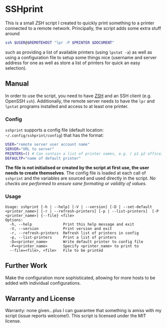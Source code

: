 SSHprint
========

This is a small *ZSH* script I created to quickly print something to a printer
connected to a remote network. Principally, the script adds some extra stuff
around

```sh
ssh $USER@$REMOTEHOST "lpr -P $PRINTER $DOCUMENT"
```

such as providing a list of available printers (using `lpstat -a`) as well as
using a configuration file to setup some things nice (username and server
address for one as well as store a list of printers for quick an easy
selection).

Manual
------

In order to use the script, you need to have [ZSH](http://www.zsh.org/) and an
SSH client (e.g. OpenSSH `ssh`). Additionally, the remote server needs to have
the `lpr` and `lpstat` programs installed and access to at least one printer.

### Config

`sshprint` supports a config file (default location:
`~/.config/sshprint/config`) that has the format:

```sh
USER="remote server user account name"
SERVER="URL to server"
PRINTERS=() # Can contain a list of printer names, e.g. ( p1 p2 office1 )
DEFAULTP="name of default printer"
```

**The file is not initialised or created by the script at first use, the user
needs to create themselves**. The config file is loaded at each call of
`sshprint` and the variables are sourced and used directly in the script.
*No checks are performed to ensure sane formating or validity of values*.

### Usage

```
Usage: sshprint [-h | --help] [-V | --version] [-D | --set-default <printer_name>] [-r | --refresh-printers] [-p | --list-printers]  [-P <printer_name>] {--file} <file>
Options:
  -h, --help              Print this help message and exit
  -V, --version           Print version and exit
  -r, --refresh-printers  Refresh list of printers in config  
  -p, --list-printers     Print a list of printers
  -D=<printer_name>       Write default printer to config file
  -P=<printer_name>       Specify <printer_name> to print to
  --file=<file>, <file>   File to be printed
```

Further Work
------------

Make the configuration more sophisticated, allowing for more hosts to be added
with individual configurations.

Warranty and License
--------------------

Warranty: none given...plus I can guarantee that something is amiss with my
script (issue reports welcome!). This script is licensed under the MIT license.
